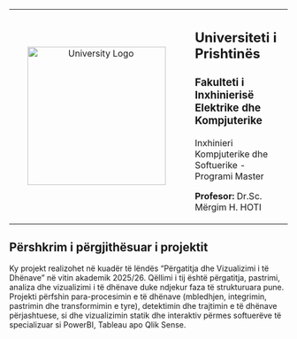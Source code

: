 <table border="0">
 <tr>
    <td style="width:300px; vertical-align:middle; text-align:center;">
      <img src="https://upload.wikimedia.org/wikipedia/commons/e/e1/University_of_Prishtina_logo.svg" 
           alt="University Logo" 
           style="width:250px; height:auto;" />
    </td>
    <td style="vertical-align:middle; padding-left:20px;">
      <h2><strong>Universiteti i Prishtinës</strong></h2>
      <h3>Fakulteti i Inxhinierisë Elektrike dhe Kompjuterike</h3>
      <p>Inxhinieri Kompjuterike dhe Softuerike - Programi Master</p>
      <p><strong>Profesor:</strong> Dr.Sc. Mërgim H. HOTI</p>
    </td>
 </tr>
</table>



## Përshkrim i përgjithësuar i projektit
Ky projekt realizohet në kuadër të lëndës “Përgatitja dhe Vizualizimi i të Dhënave” në vitin akademik 2025/26. Qëllimi i tij është përgatitja, pastrimi, analiza dhe vizualizimi i të dhënave duke ndjekur faza të strukturuara pune. Projekti përfshin para-procesimin e të dhënave (mbledhjen, integrimin, pastrimin dhe transformimin e tyre), detektimin dhe trajtimin e të dhënave përjashtuese, si dhe vizualizimin statik dhe interaktiv përmes softuerëve të specializuar si PowerBI, Tableau apo Qlik Sense.